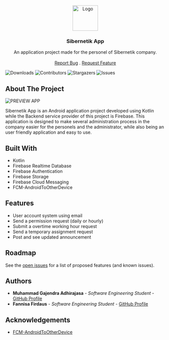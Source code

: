 <br/>
<p align="center">
  <a href="https://github.com/ezmoneysniperx/Sibernetik_App">
    <img src="https://media-exp1.licdn.com/dms/image/C560BAQF3nXJAgpZhiA/company-logo_200_200/0/1601893438560?e=2147483647&v=beta&t=F17h2ZI1z8R6za_QXW4BXmDJioClU4p2_ojPPl9Gk70" alt="Logo" width="80" height="80">
  </a>

  <h3 align="center">Sibernetik App</h3>

  <p align="center">
    An application project made for the personel of Sibernetik company.
    <br/>
    <br/>
    <a href="https://github.com/ezmoneysniperx/Sibernetik_App/issues">Report Bug</a>
    .
    <a href="https://github.com/ezmoneysniperx/Sibernetik_App/issues">Request Feature</a>
  </p>
</p>

![Downloads](https://img.shields.io/github/downloads/ezmoneysniperx/Sibernetik_App/total) ![Contributors](https://img.shields.io/github/contributors/ezmoneysniperx/Sibernetik_App?color=dark-green) ![Stargazers](https://img.shields.io/github/stars/ezmoneysniperx/Sibernetik_App?style=social) ![Issues](https://img.shields.io/github/issues/ezmoneysniperx/Sibernetik_App) 

## About The Project

![PREVIEW APP](https://user-images.githubusercontent.com/76488381/190408801-4d8bb3ad-b0a2-4673-a491-56f0ca06e1b9.png)


Sibernetik App is an Android application project developed using Kotlin while the Backend service provider of this project is Firebase. This application is designed to make several administration process in the company easier for the personels and the administrator, while also being an user friendly application and easy to use.

## Built With

* Kotlin
* Firebase Realtime Database
* Firebase Authentication
* Firebase Storage
* Firebase Cloud Messaging
* FCM-AndroidToOtherDevice

## Features

* User account system using email
* Send a permission request (daily or hourly)
* Submit a overtime working hour request
* Send a temporary assignment request
* Post and see updated announcement

## Roadmap

See the [open issues](https://github.com/ezmoneysniperx/Sibernetik_App/issues) for a list of proposed features (and known issues).

## Authors

* **Muhammad Gajendra Adhirajasa** - *Software Engineering Student* - [GitHub Profile](https://github.com/ezmoneysniperx)
* **Fannisa Firdaus** - *Software Engineering Student* - [GitHub Profile](https://github.com/FannisaF)

## Acknowledgements

* [FCM-AndroidToOtherDevice](https://github.com/DavidBarbaran/FCM-AndroidToOtherDevice)

